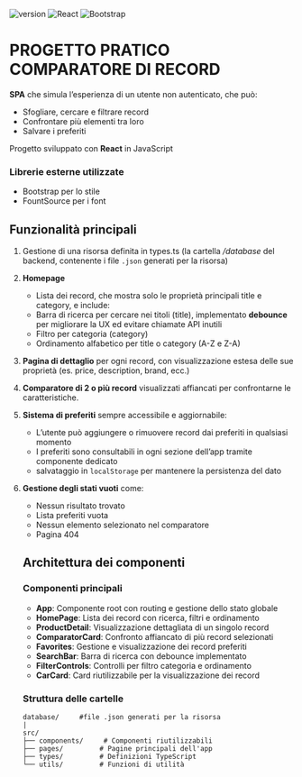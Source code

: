 ![version](https://img.shields.io/badge/version-v1.0-green?style=plastic) ![React](https://img.shields.io/badge/React-19.1.0-informational?style=plastic) ![Bootstrap](https://img.shields.io/badge/Bootstrap-5.3.7-brightgreen?style=plastic)

# PROGETTO PRATICO COMPARATORE DI RECORD

**SPA** che simula l’esperienza di un utente non autenticato, che può:
  - Sfogliare, cercare e filtrare record
  - Confrontare più elementi tra loro
  - Salvare i preferiti




Progetto sviluppato con **React** in JavaScript

### Librerie esterne utilizzate
 - Bootstrap per lo stile
 - FountSource per i font


## Funzionalità principali

1. Gestione di una risorsa definita in types.ts (la cartella */database* del backend, contenente i file `.json` generati per la risorsa)

2. **Homepage**
    - Lista dei record, che mostra solo le proprietà principali title e category, e include:
    - Barra di ricerca per cercare nei titoli (title), implementato **debounce** per migliorare la UX ed evitare chiamate API inutili
    - Filtro per categoria (category)
    - Ordinamento alfabetico per title o category (A-Z e Z-A)

3. **Pagina di dettaglio** per ogni record, con visualizzazione estesa delle sue proprietà (es. price, description, brand, ecc.)

4. **Comparatore di 2 o più record**  visualizzati affiancati per confrontarne le caratteristiche.

5. **Sistema di preferiti** sempre accessibile e aggiornabile:
    - L’utente può aggiungere o rimuovere record dai preferiti in qualsiasi momento
    - I preferiti sono consultabili in ogni sezione dell’app tramite componente dedicato
    - salvataggio in `localStorage` per mantenere la persistenza del dato

6. **Gestione degli stati vuoti** come:
    - Nessun risultato trovato
    - Lista preferiti vuota
    - Nessun elemento selezionato nel comparatore
    - Pagina 404


    ## Architettura dei componenti

    ### Componenti principali

    - **App**: Componente root con routing e gestione dello stato globale
    - **HomePage**: Lista dei record con ricerca, filtri e ordinamento
    - **ProductDetail**: Visualizzazione dettagliata di un singolo record
    - **ComparatorCard**: Confronto affiancato di più record selezionati
    - **Favorites**: Gestione e visualizzazione dei record preferiti
    - **SearchBar**: Barra di ricerca con debounce implementato
    - **FilterControls**: Controlli per filtro categoria e ordinamento
    - **CarCard**: Card riutilizzabile per la visualizzazione dei record


    ### Struttura delle cartelle

    ```
    database/     #file .json generati per la risorsa
    |
    src/
    ├── components/     # Componenti riutilizzabili
    ├── pages/         # Pagine principali dell'app
    ├── types/         # Definizioni TypeScript
    └── utils/         # Funzioni di utilità
    ```
